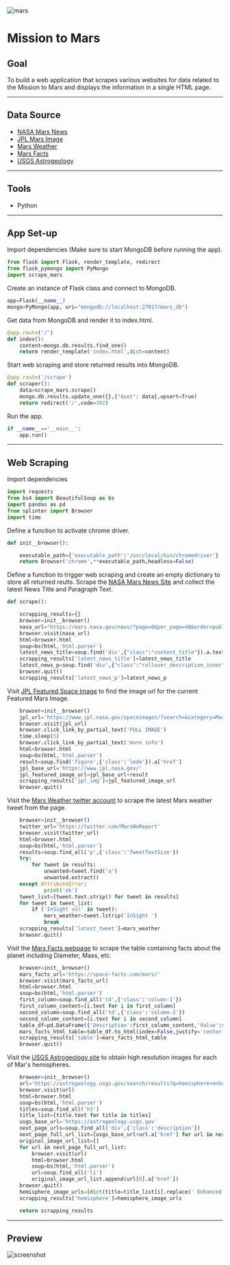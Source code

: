 ![mars](https://natgeo.imgix.net/shows/thumbnails/MarsS2_KeyArt-Horizontal_1920x1080_CLEAN.jpg?auto=compress,format&w=1920&h=960&fit=crop)
# __Mission to Mars__
## __Goal__
To build a web application that scrapes various websites for data related to the Mission to Mars and displays the information in a single HTML page.

---
## __Data Source__
* [NASA Mars News](https://mars.nasa.gov/news/?page=0&per_page=40&order=publish_date+desc%2Ccreated_at+desc&search=&category=19%2C165%2C184%2C204&blank_scope=Latest)
* [JPL Mars Image](https://www.jpl.nasa.gov/spaceimages/?search=&category=Mars)
* [Mars Weather](https://twitter.com/marswxreport?lang=en)
* [Mars Facts](https://space-facts.com/mars/)
* [USGS Astrogeology](https://astrogeology.usgs.gov/search/results?q=hemisphere+enhanced&k1=target&v1=Mars)
---
## __Tools__
* Python
----------
## __App Set-up__
Import dependencies (Make sure to start MongoDB before running the app).
```python
from flask import Flask, render_template, redirect
from flask_pymongo import PyMongo
import scrape_mars
```
Create an instance of Flask class and connect to MongoDB.
```python
app=Flask(__name__)
mongo=PyMongo(app, uri="mongodb://localhost:27017/mars_db")
```
Get data from MongoDB and render it to index.html.
```python
@app.route('/')
def index():
    content=mongo.db.results.find_one()
    return render_template('index.html',dict=content)
```
Start web scraping and store returned results into MongoDB.
```python
@app.route('/scrape')
def scraper():
    data=scrape_mars.scrape()
    mongo.db.results.update_one({},{"$set": data},upsert=True)
    return redirect('/',code=302)
```
Run the app.
```python
if __name__=='__main__':
    app.run()
```
---
## __Web Scraping__
Import dependencies
```python
import requests
from bs4 import BeautifulSoup as bs
import pandas as pd
from splinter import Browser
import time
```
Define a function to activate chrome driver.
```python
def init__browser():

    executable_path={'executable_path':'/usr/local/bin/chromedriver'}
    return Browser('chrome',**executable_path,headless=False)
```
Define a function to trigger web scraping and create an empty dictionary to store all returned reults.
Scrape the [NASA Mars News Site](https://mars.nasa.gov/news/?page=0&per_page=40&order=publish_date+desc%2Ccreated_at+desc&search=&category=19%2C165%2C184%2C204&blank_scope=Latest) and collect the latest News Title and Paragraph Text. 
```python
def scrape():

    scrapping_results={}
    browser=init__browser()
    nasa_url="https://mars.nasa.gov/news/?page=0&per_page=40&order=publish_date+desc%2Ccreated_at+desc&search=&category=19%2C165%2C184%2C204&blank_scope=Latest"
    browser.visit(nasa_url)
    html=browser.html
    soup=bs(html,'html.parser')
    latest_news_title=soup.find('div',{"class":"content_title"}).a.text.strip()
    scrapping_results['latest_news_title']=latest_news_title
    latest_news_p=soup.find('div',{"class":"rollover_description_inner"}).text
    browser.quit()
    scrapping_results['latest_news_p']=latest_news_p
```
Visit [JPL Featured Space Image](https://www.jpl.nasa.gov/spaceimages/?search=&category=Mars) to find the image url for the current Featured Mars Image.
```python
    browser=init__browser()
    jpl_url='https://www.jpl.nasa.gov/spaceimages/?search=&category=Mars'
    browser.visit(jpl_url)
    browser.click_link_by_partial_text('FULL IMAGE') 
    time.sleep(5) 
    browser.click_link_by_partial_text('more info') 
    html=browser.html
    soup=bs(html,'html.parser')
    result=soup.find('figure',{'class':'lede'}).a['href']
    jpl_base_url='https://www.jpl.nasa.gov/'
    jpl_featured_image_url=jpl_base_url+result
    scrapping_results['jpl_img']=jpl_featured_image_url
    browser.quit()
```
Visit the [Mars Weather twitter account](https://twitter.com/marswxreport?lang=en) to scrape the latest Mars weather tweet from the page.
```python
    browser=init__browser()
    twitter_url='https://twitter.com/MarsWxReport'
    browser.visit(twitter_url)
    html=browser.html
    soup=bs(html,'html.parser')
    results=soup.find_all('p',{'class':'TweetTextSize'})
    try:
        for tweet in results:
            unwanted=tweet.find('a')
            unwanted.extract()
    except AttributeError:
            print('ok')
    tweet_list=[tweet.text.strip() for tweet in results]
    for tweet in tweet_list:
        if ('InSight sol' in tweet):
            mars_weather=tweet.lstrip('InSight ')
            break
    scrapping_results['latest_tweet']=mars_weather
    browser.quit()
```
Visit the [Mars Facts webpage](https://space-facts.com/mars/)  to scrape the table containing facts about the planet including Diameter, Mass, etc.
```python
    browser=init__browser()
    mars_facts_url='https://space-facts.com/mars/'
    browser.visit(mars_facts_url)
    html=browser.html
    soup=bs(html,'html.parser')
    first_column=soup.find_all('td',{'class':'column-1'})
    first_column_content=[i.text for i in first_column]
    second_column=soup.find_all('td',{'class':'column-2'})
    second_column_content=[i.text for i in second_column]
    table_df=pd.DataFrame({'Description':first_column_content,'Value':second_column_content})
    mars_facts_html_table=table_df.to_html(index=False,justify='center')
    scrapping_results['table']=mars_facts_html_table
    browser.quit()
```
Visit the [USGS Astrogeology site](https://astrogeology.usgs.gov/search/results?q=hemisphere+enhanced&k1=target&v1=Mars) to obtain high resolution images for each of Mar's hemispheres.
```python
    browser=init__browser()
    url='https://astrogeology.usgs.gov/search/results?q=hemisphere+enhanced&k1=target&v1=Mars'
    browser.visit(url)
    html=browser.html
    soup=bs(html,'html.parser')
    titles=soup.find_all('h3') 
    title_list=[title.text for title in titles]
    usgs_base_url='https://astrogeology.usgs.gov'
    next_page_urls=soup.find_all('div',{'class':'description'}) 
    next_page_full_url_list=[usgs_base_url+url.a['href'] for url in next_page_urls]
    original_image_url_list=[]
    for url in next_page_full_url_list:
        browser.visit(url)
        html=browser.html
        soup=bs(html,'html.parser')
        url=soup.find_all('li') 
        original_image_url_list.append(url[0].a['href'])
    browser.quit()   
    hemisphere_image_urls=[dict(title=title_list[i].replace(' Enhanced',''), img_url=original_image_url_list[i]) for i in range(4)]
    scrapping_results['hemisphere']=hemisphere_image_urls            

    return scrapping_results
```
---
## __Preview__
![screenshot](https://github.com/hanyang2019/Mission_to_Mars/blob/master/screen_shot.png?raw=true)